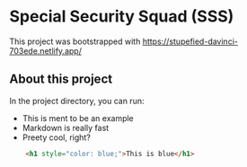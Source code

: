 # Special Security Squad (SSS)

This project was bootstrapped with https://stupefied-davinci-703ede.netlify.app/

## About this project

In the project directory, you can run:

* This is ment to be an example
* Markdown is really fast
* Preety cool, right?

```html
    <h1 style="color: blue;">This is blue</h1>
```